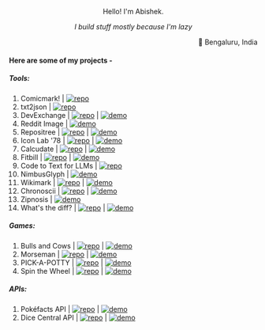 <p align=center> Hello! I'm Abishek. <p>
<p align=center> <i>I build stuff mostly because I'm lazy</i> <p>

<p align=right>📍 Bengaluru, India</p>

#### Here are some of my projects - 

##### Tools:
1. Comicmark! | [![repo](https://img.shields.io/badge/repo-ffa500)](https://github.com/abishekvenkat/comicmark)
2. txt2json | [![repo](https://img.shields.io/badge/repo-ffa500)](https://github.com/abishekvenkat/txt2json)
3. DevExchange | [![repo](https://img.shields.io/badge/repo-ffa500)](https://github.com/abishekvenkat/DevExchange) | [![demo](https://img.shields.io/badge/demo-8A2BE2)](https://thedevexchange.vercel.app/)
4. Reddit Image | [![demo](https://img.shields.io/badge/demo-8A2BE2)](https://image-reddit.vercel.app/)
5. Repositree | [![repo](https://img.shields.io/badge/repo-ffa500)](https://github.com/abishekvenkat/repositree) | [![demo](https://img.shields.io/badge/demo-8A2BE2)](https://repositree.vercel.app/)
6. Icon Lab '78 | [![repo](https://img.shields.io/badge/repo-ffa500)](https://github.com/abishekvenkat/icon-lab-78) | [![demo](https://img.shields.io/badge/demo-8A2BE2)](https://icon-lab-78.vercel.app/)
7. Calcudate | [![repo](https://img.shields.io/badge/repo-ffa500)](https://github.com/abishekvenkat/calcudate) | [![demo](https://img.shields.io/badge/demo-8A2BE2)](https://calcudate.vercel.app/)
8. Fitbill | [![repo](https://img.shields.io/badge/repo-ffa500)](https://github.com/abishekvenkat/fitbill) | [![demo](https://img.shields.io/badge/demo-8A2BE2)](https://fitbill.netlify.app/)
9. Code to Text for LLMs | [![repo](https://img.shields.io/badge/repo-ffa500)](https://github.com/abishekvenkat/CodeToText-py)
10. NimbusGlyph | [![demo](https://img.shields.io/badge/demo-8A2BE2)](https://nimbusglyph.vercel.app/)
11. Wikimark | [![repo](https://img.shields.io/badge/repo-ffa500)](https://github.com/abishekvenkat/wikimark) | [![demo](https://img.shields.io/badge/demo-8A2BE2)](https://wikimark.vercel.app/)
12. Chronoscii | [![repo](https://img.shields.io/badge/repo-ffa500)](https://github.com/abishekvenkat/chronoscii) | [![demo](https://img.shields.io/badge/demo-8A2BE2)](https://chronoscii.vercel.app/)
13. Zipnosis | [![demo](https://img.shields.io/badge/demo-8A2BE2)](https://zipnosis.vercel.app/)
14. What's the diff? | [![repo](https://img.shields.io/badge/repo-ffa500)](https://github.com/abishekvenkat/whats-the-diff) | [![demo](https://img.shields.io/badge/demo-8A2BE2)](https://whatsthediff.vercel.app/)

##### Games:
1. Bulls and Cows | [![repo](https://img.shields.io/badge/repo-ffa500)](https://github.com/abishekvenkat/bulls-and-cows) | [![demo](https://img.shields.io/badge/demo-8A2BE2)](https://bullsncows.vercel.app/)
2. Morseman | [![repo](https://img.shields.io/badge/repo-ffa500)](https://github.com/abishekvenkat/morseman) | [![demo](https://img.shields.io/badge/demo-8A2BE2)](https://morseman.vercel.app/)
3. PICK-A-POTTY | [![repo](https://img.shields.io/badge/repo-ffa500)](https://github.com/abishekvenkat/pick-a-potty) | [![demo](https://img.shields.io/badge/demo-8A2BE2)](https://pick-a-potty.vercel.app/)
4. Spin the Wheel | [![repo](https://img.shields.io/badge/repo-ffa500)](https://github.com/abishekvenkat/spinthewheel) | [![demo](https://img.shields.io/badge/demo-8A2BE2)](https://cozspinthewheelistaken.vercel.app/)

##### APIs:
1. Pokéfacts API | [![repo](https://img.shields.io/badge/repo-ffa500)](https://github.com/abishekvenkat/pokemonfactsapi) | [![demo](https://img.shields.io/badge/demo-8A2BE2)](https://pokefacts.vercel.app/)
2. Dice Central API | [![repo](https://img.shields.io/badge/repo-ffa500)](https://github.com/abishekvenkat/dicecentral) | [![demo](https://img.shields.io/badge/demo-8A2BE2)](https://dicecentral.vercel.app/)
